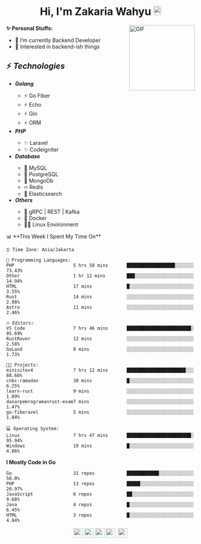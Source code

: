<h1 align="center">Hi, I'm Zakaria Wahyu <img src="https://github.com/TheDudeThatCode/TheDudeThatCode/blob/master/Assets/Hi.gif" width="20px" height="25px"></h1>

<img align="right" alt="GIF" height="175px" src="https://www.nayakapratama.co.id/wp-content/uploads/2019/07/Website-Maintenance.gif" />

**✨ Personal Stuffs:**
- 🔭 I’m currently Backend Developer
- 🌱 Interested in backend-ish things

<h2>⚡ <i>Technologies</i></h2>
<ul>
<li><strong><i>Golang</i></strong></li>
  <ul>
    <li>⚡ Go Fiber</li>
    <li>⚡ Echo</li>
    <li>⚡ Gin</li>
    <li>⚡ ORM</li>
  </ul>
<li><strong><i>PHP</i></strong></li>
  <ul>
    <li>✨ Laravel</li>
    <li>✨ Codeigniter</li>
  </ul>
<li><strong><i>Database</i></strong></li>
  <ul>
    <li>🐬 MySQL</li>
    <li>🐘 PostgreSQL</li>
    <li>🍃 MongoDb</li>
    <li>🔥 Redis</li>
    <li>🔎 Elasticsearch</li>
  </ul>
  <li><strong><i>Others</i></strong></li>
  <ul>
    <li>💫 gRPC | REST | Kafka</li>
    <li>🐳 Docker</li>
    <li>👨‍💻 Linux Environment</li>
  </ul>
</ul>
<!--START_SECTION:waka-->
📊 **This Week I Spent My Time On** 

```text
⌚︎ Time Zone: Asia/Jakarta

💬 Programming Languages: 
PHP                      5 hrs 58 mins       ██████████████████░░░░░░░   73.43% 
Other                    1 hr 12 mins        ███░░░░░░░░░░░░░░░░░░░░░░   14.94% 
HTML                     17 mins             █░░░░░░░░░░░░░░░░░░░░░░░░   3.55% 
Rust                     14 mins             ░░░░░░░░░░░░░░░░░░░░░░░░░   2.98% 
Astro                    11 mins             ░░░░░░░░░░░░░░░░░░░░░░░░░   2.46%

🔥 Editors: 
VS Code                  7 hrs 46 mins       ████████████████████████░   95.69% 
RustRover                12 mins             ░░░░░░░░░░░░░░░░░░░░░░░░░   2.58% 
GoLand                   8 mins              ░░░░░░░░░░░░░░░░░░░░░░░░░   1.73%

🐱‍💻 Projects: 
minisitev4               7 hrs 12 mins       ██████████████████████░░░   88.66% 
cnbc-ramadan             30 mins             █░░░░░░░░░░░░░░░░░░░░░░░░   6.25% 
learn-rust               9 mins              ░░░░░░░░░░░░░░░░░░░░░░░░░   1.89% 
dasarpemrogramanrust-exam7 mins              ░░░░░░░░░░░░░░░░░░░░░░░░░   1.47% 
go-fiberavel             5 mins              ░░░░░░░░░░░░░░░░░░░░░░░░░   1.04%

💻 Operating System: 
Linux                    7 hrs 47 mins       ████████████████████████░   95.94% 
Windows                  19 mins             █░░░░░░░░░░░░░░░░░░░░░░░░   4.06%

```

**I Mostly Code in Go** 

```text
Go                       31 repos            ████████████░░░░░░░░░░░░░   50.0% 
PHP                      13 repos            █████░░░░░░░░░░░░░░░░░░░░   20.97% 
JavaScript               6 repos             ██░░░░░░░░░░░░░░░░░░░░░░░   9.68% 
Java                     4 repos             █░░░░░░░░░░░░░░░░░░░░░░░░   6.45% 
HTML                     3 repos             █░░░░░░░░░░░░░░░░░░░░░░░░   4.84%

```



<!--END_SECTION:waka-->

<p align="center">
<a href="https://www.linkedin.com/in/zakariawahyu" target="_blank"><img src="https://img.shields.io/badge/linkedin-%230077B5.svg?&style=for-the-badge&logo=linkedin&logoColor=white" height=25></a>
<a href="https://medium.com/@zakariawahyu" target="_blank"><img src="https://img.shields.io/badge/Medium-12100E?style=for-the-badge&logo=medium&logoColor=white" height=25></a>
<a href="https://medium.com/@zakariawahyu" target="_blank"><img src="https://img.shields.io/badge/Portfolio-2300843e?style=for-the-badge&logo=About.me&logoColor=white" height=25></a>
<a href="https://www.twitter.com/_zakariawahyu" target="_blank"><img src="https://img.shields.io/badge/twitter-%231DA1F2.svg?&style=for-the-badge&logo=twitter&logoColor=white" height=25></a> 
<a href="https://www.instagram.com/_zakariawahyu" target="_blank"><img src="https://img.shields.io/badge/instagram-%23E4405F.svg?&style=for-the-badge&logo=instagram&logoColor=white" height=25></a>
